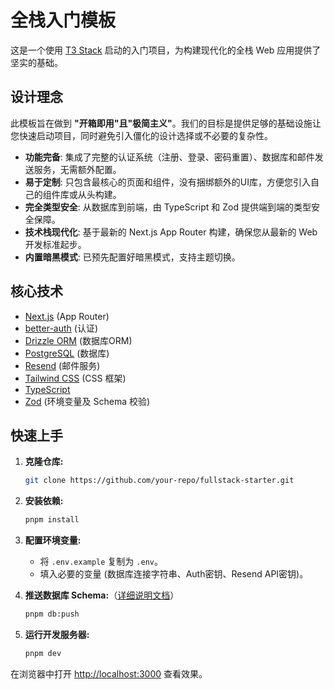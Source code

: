 # 全栈入门模板

这是一个使用 [T3 Stack](https://create.t3.gg/) 启动的入门项目，为构建现代化的全栈 Web 应用提供了坚实的基础。

## 设计理念

此模板旨在做到 **"开箱即用"且"极简主义"**。我们的目标是提供足够的基础设施让您快速启动项目，同时避免引入僵化的设计选择或不必要的复杂性。

- **功能完备**: 集成了完整的认证系统（注册、登录、密码重置）、数据库和邮件发送服务，无需额外配置。
- **易于定制**: 只包含最核心的页面和组件，没有捆绑额外的UI库，方便您引入自己的组件库或从头构建。
- **完全类型安全**: 从数据库到前端，由 TypeScript 和 Zod 提供端到端的类型安全保障。
- **技术栈现代化**: 基于最新的 Next.js App Router 构建，确保您从最新的 Web 开发标准起步。
- **内置暗黑模式**: 已预先配置好暗黑模式，支持主题切换。

## 核心技术

- [Next.js](https://nextjs.org) (App Router)
- [better-auth](https://www.better-auth.com/) (认证)
- [Drizzle ORM](https://orm.drizzle.team/) (数据库ORM)
- [PostgreSQL](https://www.postgresql.org/) (数据库)
- [Resend](https://resend.com/) (邮件服务)
- [Tailwind CSS](https://tailwindcss.com/) (CSS 框架)
- [TypeScript](https://www.typescriptlang.org/)
- [Zod](https://zod.dev/) (环境变量及 Schema 校验)

## 快速上手

1. **克隆仓库:**

    ```bash
    git clone https://github.com/your-repo/fullstack-starter.git
    ```

2. **安装依赖:**

    ```bash
    pnpm install
    ```

3. **配置环境变量:**
    - 将 `.env.example` 复制为 `.env`。
    - 填入必要的变量 (数据库连接字符串、Auth密钥、Resend API密钥)。
4. **推送数据库 Schema:**（[详细说明文档](./docs/DATABASE_zh.md)）

    ```bash
    pnpm db:push
    ```

5. **运行开发服务器:**

    ```bash
    pnpm dev
    ```

在浏览器中打开 [http://localhost:3000](http://localhost:3000) 查看效果。
